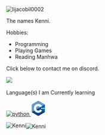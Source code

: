 <p align="left"> <img src="https://komarev.com/ghpvc/?username=lijacobil0002&label=Profile%20views&color=0e75b6&style=flat" alt="lijacobil0002" /> </p>

The names Kenni.

Hobbies:
<ul>
    <li>Programming</li>
    <li>Playing Games</li>
    <li>Reading Manhwa</li>
</ul>

Click below to contact me on discord.
<p align="left">
<a href="https://discord.com/users/764365008460841000" ><img src="https://lanyard-profile-readme.vercel.app/api/764365008460841000?idleMessage=Just%20chilling"/></a>
</p>

Language(s) I am Currently learning
<p align="left">
<a href = "https://en.wikipedia.org/wiki/Python_(programming_language)" target="_blank" rel="noreferrer"> <img src="https://upload.wikimedia.org/wikipedia/commons/c/c3/Python-logo-notext.svg" alt="python" width="40" height="40"/> </a>
<a href="https://www.w3schools.com/cpp/" target="_blank" rel="noreferrer"> <img src="https://raw.githubusercontent.com/devicons/devicon/master/icons/cplusplus/cplusplus-original.svg" alt="cplusplus" width="40" height="40"/> </a>
</p>

<img align="left" src="https://github-readme-stats-sigma-five.vercel.app/api/top-langs?username=lIJacobIl0002&show_icons=true&theme=dark&locale=en&layout=compact" alt="Kenni" />

<p><img align="center" src="https://github-readme-stats-sigma-five.vercel.app/api?username=lIJacobIl0002&show_icons=true&theme=dark&cache_seconds=1800&locale=en" alt="Kenni" /></p>
